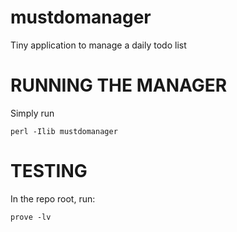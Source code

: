 # mustdomanager
Tiny application to manage a daily todo list

# RUNNING THE MANAGER
Simply run
```
perl -Ilib mustdomanager
```

# TESTING
In the repo root, run:
```
prove -lv
```


